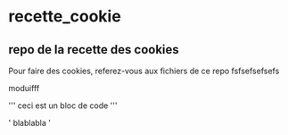 # recette_cookie
## repo de la recette des cookies

Pour faire des cookies, referez-vous aux fichiers de ce repo
fsfsefsefsefs

moduifff 

''' ceci est un bloc de code 
'''

' blablabla '
